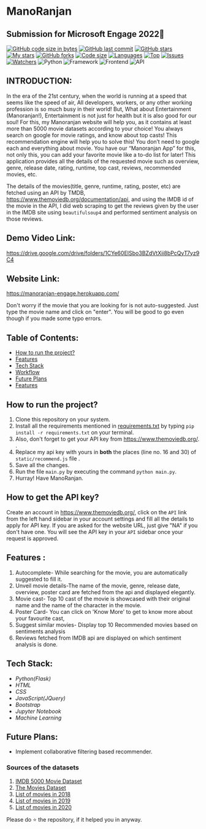 # ManoRanjan
## Submission for Microsoft Engage 2022🌟

[![GitHub code size in bytes](https://img.shields.io/github/languages/code-size/bhavyastar/ManoRanjan?logo=github&style=for-the-badge)](https://github.com/bhavyastar/) 
[![GitHub last commit](https://img.shields.io/github/last-commit/bhavyastar/ManoRanjan?style=for-the-badge&logo=git)](https://github.com/bhavyastar/) 
[![GitHub stars](https://img.shields.io/github/stars/bhavyastar/ManoRanjan?style=for-the-badge)](https://github.com/bhavyastar/awaaz/stargazers) 
[![My stars](https://img.shields.io/github/stars/bhavyastar?affiliations=OWNER%2CCOLLABORATOR&style=for-the-badge&label=My%20stars)](https://github.com/bhavyastar/awaaz/stargazers) 
[![GitHub forks](https://img.shields.io/github/forks/bhavyastar/ManoRanjan?style=for-the-badge&logo=git)](https://github.com/bhavyastar/awaaz/network)
[![Code size](https://img.shields.io/github/languages/code-size/bhavyastar/ManoRanjan?style=for-the-badge)](https://github.com/bhavyastar/awaaz)
[![Languages](https://img.shields.io/github/languages/count/bhavyastar/ManoRanjan?style=for-the-badge)](https://github.com/bhavyastar/awaaz)
[![Top](https://img.shields.io/github/languages/top/bhavyastar/ManoRanjan?style=for-the-badge&label=Top%20Languages)](https://github.com/bhavyastar/awaaz)
[![Issues](https://img.shields.io/github/issues/bhavyastar/ManoRanjan?style=for-the-badge&label=Issues)](https://github.com/bhavyastar/awaaz)
[![Watchers](	https://img.shields.io/github/watchers/bhavyastar/ManoRanjan?label=Watch&style=for-the-badge)](https://github.com/bhavyastar/awaaz/) 
![Python](https://img.shields.io/badge/Python-3.8-blueviolet)
![Framework](https://img.shields.io/badge/Framework-Flask-red)
![Frontend](https://img.shields.io/badge/Frontend-HTML/CSS/JS-green)
![API](https://img.shields.io/badge/API-TMDB-fcba03)

## INTRODUCTION:
  In the era of the 21st century, when the world is running at a speed that seems like the speed of air, All developers, workers, or any other working profession is so much busy in their world! But, What about Entertainment (Manoranjan!), Entertainment is not just for health but it is also good for our soul! For this, my Manoranjan website will help you, as it contains at least more than 5000 movie datasets according to your choice! You always search on google for movie ratings, and know about top casts! This recommendation engine will help you to solve this! You don’t need to google each and everything about movie. You have our “Manoranjan App” for this, not only this, you can add your favorite movie like a to-do list for later!
  This application provides all the details of the requested movie such as overview, genre, release date, rating, runtime, top cast, reviews, recommended movies, etc.

The details of the movies(title, genre, runtime, rating, poster, etc) are fetched using an API by TMDB, https://www.themoviedb.org/documentation/api, and using the IMDB id of the movie in the API, I did web scraping to get the reviews given by the user in the IMDB site using `beautifulsoup4` and performed sentiment analysis on those reviews.

## Demo Video Link:
  https://drive.google.com/drive/folders/1CYe60EISbo3BZdVtXii8bPcQyT7yz9C4

## Website Link:
  https://manoranjan-engage.herokuapp.com/

  Don't worry if the movie that you are looking for is not auto-suggested. Just type the movie name and click on "enter". You will be good to go even though if you made some typo errors.

## Table of Contents:
* [ How to run the project? ](#how_to)
* [ Features ](#features)
* [ Tech Stack ](#technologystack)
* [ Workflow  ](#models) 
* [ Future Plans ](#futureplans)
* [ Features ](#images)

## <a name="how_to"></a>How to run the project?
1) Clone this repository on your system.
2) Install all the requirements mentioned in [requirements.txt](https://github.com/bhavyastar/ManoRanjan/blob/main/requirements.txt) by typing `pip install -r requirements.txt` on your terminal.
3) Also, don't forget to get your API key from https://www.themoviedb.org/. .
4) Replace my api key with yours in **both** the places (line no. 16 and 30) of `static/recommend.js` file .
5) Save all the changes.
6) Run the file `main.py` by executing the command `python main.py`.
7) Hurray! Have ManoRanjan.

## How to get the API key?

Create an account in https://www.themoviedb.org/, click on the `API` link from the left hand sidebar in your account settings and fill all the details to apply for API key. If you are asked for the website URL, just give "NA" if you don't have one. You will see the API key in your `API` sidebar once your request is approved.

## <a name="features"></a>Features :
1) Autocomplete- While searching for the movie, you are automatically suggested to fill it.
2) Unveil movie details-The name of the movie, genre, release date, overview, poster card are fetched from the api and displayed elegantly.
3) Movie cast- Top 10 cast of the movie is showcased with their original name and the name of the character in the movie.
4) Poster Card- You can click on 'Know More' to get to know more about your favourite cast,
5) Suggest similar movies- Display top 10 Recommended movies based on sentiments analysis
6) Reviews fetched from IMDB api are displayed on which sentiment analysis is done. 

## <a name="technologystack"></a>Tech Stack:
* _Python(Flask)_
* _HTML_
* _CSS_
* _JavaScript(JQuery)_
* _Bootstrap_
* _Jupyter Notebook_
* _Machine Learning_

## <a name="futureplans"></a>Future Plans:
 * Implement collaborative filtering based recommender.

 ### Sources of the datasets 

1. [IMDB 5000 Movie Dataset](https://www.kaggle.com/carolzhangdc/imdb-5000-movie-dataset)
2. [The Movies Dataset](https://www.kaggle.com/rounakbanik/the-movies-dataset)
3. [List of movies in 2018](https://en.wikipedia.org/wiki/List_of_American_films_of_2018)
4. [List of movies in 2019](https://en.wikipedia.org/wiki/List_of_American_films_of_2019)
5. [List of movies in 2020](https://en.wikipedia.org/wiki/List_of_American_films_of_2020)

Please do ⭐ the repository, if it helped you in anyway.














